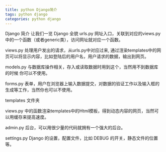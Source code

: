 ```yaml
---
title: python Django简介
tags: python django
categories: python django
---
```


Django 简介
让我们一览 Django 全貌
urls.py
网址入口，关联到对应的views.py中的一个函数（或者generic类），访问网址就对应一个函数。

views.py
处理用户发出的请求，从urls.py中对应过来, 通过渲染templates中的网页可以将显示内容，比如登陆后的用户名，用户请求的数据，输出到网页。

models.py
与数据库操作相关，存入或读取数据时用到这个，当然用不到数据库的时候 你可以不使用。

forms.py
表单，用户在浏览器上输入数据提交，对数据的验证工作以及输入框的生成等工作，当然你也可以不使用。

templates 文件夹

views.py 中的函数渲染templates中的Html模板，得到动态内容的网页，当然可以用缓存来提高速度。

admin.py
后台，可以用很少量的代码就拥有一个强大的后台。

settings.py
Django 的设置，配置文件，比如 DEBUG 的开关，静态文件的位置等。